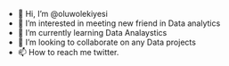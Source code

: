- 👋 Hi, I’m @oluwolekiyesi
- 👀 I’m interested in meeting new friend in Data analytics 
- 🌱 I’m currently learning Data Analaystics 
- 💞️ I’m looking to collaborate on any Data projects
- 📫 How to reach me twitter.

<!---
oluwolekiyesi/oluwolekiyesi is a ✨ special ✨ repository because its `README.md` (this file) appears on your GitHub profile.
You can click the Preview link to take a look at your changes.
--->
